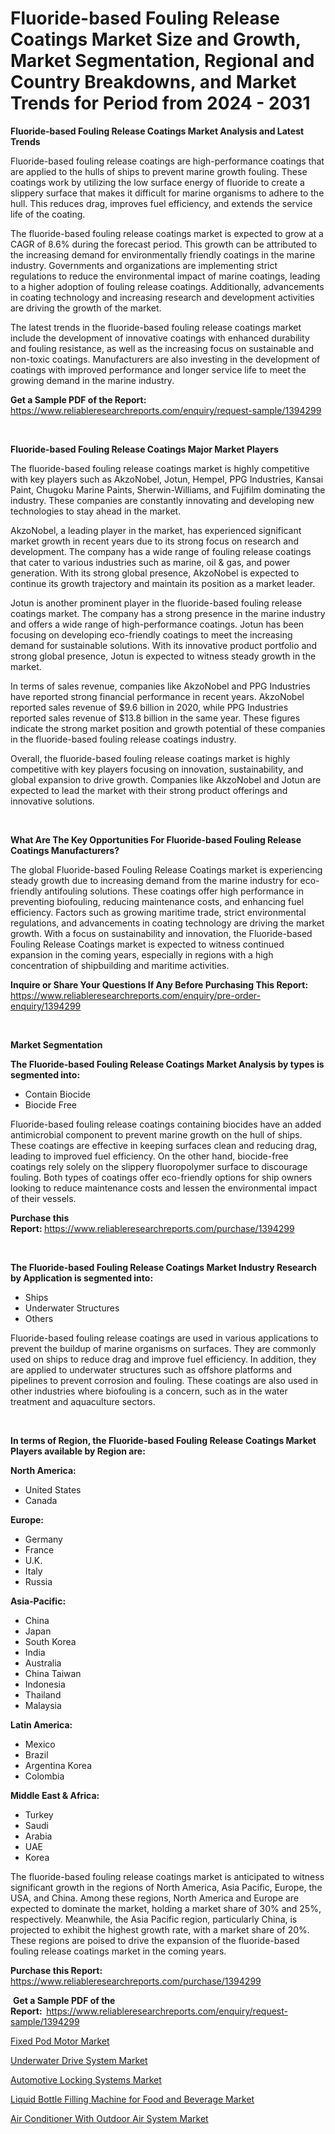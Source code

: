 <p><h1>Fluoride-based Fouling Release Coatings Market Size and Growth, Market Segmentation, Regional and Country Breakdowns, and Market Trends for Period from 2024 -  2031</h1></p><p><strong>Fluoride-based Fouling Release Coatings Market Analysis and Latest Trends</strong></p>
<p><p>Fluoride-based fouling release coatings are high-performance coatings that are applied to the hulls of ships to prevent marine growth fouling. These coatings work by utilizing the low surface energy of fluoride to create a slippery surface that makes it difficult for marine organisms to adhere to the hull. This reduces drag, improves fuel efficiency, and extends the service life of the coating.</p><p>The fluoride-based fouling release coatings market is expected to grow at a CAGR of 8.6% during the forecast period. This growth can be attributed to the increasing demand for environmentally friendly coatings in the marine industry. Governments and organizations are implementing strict regulations to reduce the environmental impact of marine coatings, leading to a higher adoption of fouling release coatings. Additionally, advancements in coating technology and increasing research and development activities are driving the growth of the market.</p><p>The latest trends in the fluoride-based fouling release coatings market include the development of innovative coatings with enhanced durability and fouling resistance, as well as the increasing focus on sustainable and non-toxic coatings. Manufacturers are also investing in the development of coatings with improved performance and longer service life to meet the growing demand in the marine industry.</p></p>
<p><strong>Get a Sample PDF of the Report:&nbsp;</strong> <a href="https://www.reliableresearchreports.com/enquiry/request-sample/1394299">https://www.reliableresearchreports.com/enquiry/request-sample/1394299</a></p>
<p>&nbsp;</p>
<p><strong>Fluoride-based Fouling Release Coatings Major Market Players</strong></p>
<p><p>The fluoride-based fouling release coatings market is highly competitive with key players such as AkzoNobel, Jotun, Hempel, PPG Industries, Kansai Paint, Chugoku Marine Paints, Sherwin-Williams, and Fujifilm dominating the industry. These companies are constantly innovating and developing new technologies to stay ahead in the market.</p><p>AkzoNobel, a leading player in the market, has experienced significant market growth in recent years due to its strong focus on research and development. The company has a wide range of fouling release coatings that cater to various industries such as marine, oil & gas, and power generation. With its strong global presence, AkzoNobel is expected to continue its growth trajectory and maintain its position as a market leader.</p><p>Jotun is another prominent player in the fluoride-based fouling release coatings market. The company has a strong presence in the marine industry and offers a wide range of high-performance coatings. Jotun has been focusing on developing eco-friendly coatings to meet the increasing demand for sustainable solutions. With its innovative product portfolio and strong global presence, Jotun is expected to witness steady growth in the market.</p><p>In terms of sales revenue, companies like AkzoNobel and PPG Industries have reported strong financial performance in recent years. AkzoNobel reported sales revenue of $9.6 billion in 2020, while PPG Industries reported sales revenue of $13.8 billion in the same year. These figures indicate the strong market position and growth potential of these companies in the fluoride-based fouling release coatings industry.</p><p>Overall, the fluoride-based fouling release coatings market is highly competitive with key players focusing on innovation, sustainability, and global expansion to drive growth. Companies like AkzoNobel and Jotun are expected to lead the market with their strong product offerings and innovative solutions.</p></p>
<p>&nbsp;</p>
<p><strong>What Are The Key Opportunities For Fluoride-based Fouling Release Coatings Manufacturers?</strong></p>
<p><p>The global Fluoride-based Fouling Release Coatings market is experiencing steady growth due to increasing demand from the marine industry for eco-friendly antifouling solutions. These coatings offer high performance in preventing biofouling, reducing maintenance costs, and enhancing fuel efficiency. Factors such as growing maritime trade, strict environmental regulations, and advancements in coating technology are driving the market growth. With a focus on sustainability and innovation, the Fluoride-based Fouling Release Coatings market is expected to witness continued expansion in the coming years, especially in regions with a high concentration of shipbuilding and maritime activities.</p></p>
<p><strong>Inquire or Share Your Questions If Any Before Purchasing This Report:</strong> <a href="https://www.reliableresearchreports.com/enquiry/pre-order-enquiry/1394299">https://www.reliableresearchreports.com/enquiry/pre-order-enquiry/1394299</a></p>
<p>&nbsp;</p>
<p><strong>Market Segmentation</strong></p>
<p><strong>The Fluoride-based Fouling Release Coatings Market Analysis by types is segmented into:</strong></p>
<p><ul><li>Contain Biocide</li><li>Biocide Free</li></ul></p>
<p><p>Fluoride-based fouling release coatings containing biocides have an added antimicrobial component to prevent marine growth on the hull of ships. These coatings are effective in keeping surfaces clean and reducing drag, leading to improved fuel efficiency. On the other hand, biocide-free coatings rely solely on the slippery fluoropolymer surface to discourage fouling. Both types of coatings offer eco-friendly options for ship owners looking to reduce maintenance costs and lessen the environmental impact of their vessels.</p></p>
<p><strong>Purchase this Report:&nbsp;</strong><a href="https://www.reliableresearchreports.com/purchase/1394299">https://www.reliableresearchreports.com/purchase/1394299</a></p>
<p>&nbsp;</p>
<p><strong>The Fluoride-based Fouling Release Coatings Market Industry Research by Application is segmented into:</strong></p>
<p><ul><li>Ships</li><li>Underwater Structures</li><li>Others</li></ul></p>
<p><p>Fluoride-based fouling release coatings are used in various applications to prevent the buildup of marine organisms on surfaces. They are commonly used on ships to reduce drag and improve fuel efficiency. In addition, they are applied to underwater structures such as offshore platforms and pipelines to prevent corrosion and fouling. These coatings are also used in other industries where biofouling is a concern, such as in the water treatment and aquaculture sectors.</p></p>
<p>&nbsp;</p>
<p><strong>In terms of Region, the Fluoride-based Fouling Release Coatings Market Players available by Region are:</strong></p>
<p>
    <p> <strong> North America: </strong>
        <ul>
            <li>United States</li>
            <li>Canada</li>
        </ul>
        </p> 
    <p> <strong> Europe: </strong>
        <ul>
            <li>Germany</li>
            <li>France</li>
            <li>U.K.</li>
            <li>Italy</li>
            <li>Russia</li>
        </ul>
        </p> 
    <p> <strong> Asia-Pacific: </strong>
        <ul>
            <li>China</li>
            <li>Japan</li>
            <li>South Korea</li>
            <li>India</li>
            <li>Australia</li>
            <li>China Taiwan</li>
            <li>Indonesia</li>
            <li>Thailand</li>
            <li>Malaysia</li>
        </ul>
        </p> 
    <p> <strong> Latin America: </strong>
        <ul>
            <li>Mexico</li>
            <li>Brazil</li>
            <li>Argentina Korea</li>
            <li>Colombia</li>
        </ul>
        </p> 
    <p> <strong> Middle East & Africa: </strong>
        <ul>
            <li>Turkey</li>
            <li>Saudi</li>
            <li>Arabia</li>
            <li>UAE</li>
            <li>Korea</li>
        </ul>
    </p>
    </p>
<p><p>The fluoride-based fouling release coatings market is anticipated to witness significant growth in the regions of North America, Asia Pacific, Europe, the USA, and China. Among these regions, North America and Europe are expected to dominate the market, holding a market share of 30% and 25%, respectively. Meanwhile, the Asia Pacific region, particularly China, is projected to exhibit the highest growth rate, with a market share of 20%. These regions are poised to drive the expansion of the fluoride-based fouling release coatings market in the coming years.</p></p>
<p><strong>Purchase this Report: </strong><a href="https://www.reliableresearchreports.com/purchase/1394299">https://www.reliableresearchreports.com/purchase/1394299</a></p>
<p>&nbsp;<strong>Get a Sample PDF of the Report:&nbsp;&nbsp;</strong><a href="https://www.reliableresearchreports.com/enquiry/request-sample/1394299">https://www.reliableresearchreports.com/enquiry/request-sample/1394299</a></p>
<p><strong></strong></p>
<p><p><a href="https://medium.com/@bellabbott/fixed-pod-motor-market-size-and-market-trends-complete-industry-overview-2024-to-2031-875094194cba">Fixed Pod Motor Market</a></p><p><a href="https://medium.com/p/fdb1457775c7/edit">Underwater Drive System Market</a></p><p><a href="https://github.com/pgtimber/Market-Research-Report-List-1/blob/main/automotive-locking-systems-market.md">Automotive Locking Systems Market</a></p><p><a href="https://medium.com/@bellabbott/liquid-bottle-filling-machine-for-food-and-beverage-market-trends-forecast-and-competitive-a740b8b0af31">Liquid Bottle Filling Machine for Food and Beverage Market</a></p><p><a href="https://medium.com/@bellabbott/air-conditioner-with-outdoor-air-system-market-insights-into-market-cagr-market-trends-and-6fb549283088">Air Conditioner With Outdoor Air System Market</a></p></p>